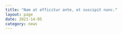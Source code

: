 ```yaml
---
title: "Nam at efficitur ante, et suscipit nunc."
layout: page
date: 2021-14-05
category: news
---
```

